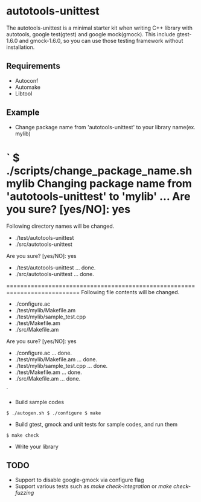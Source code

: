 autotools-unittest
==================

The autotools-unittest is a minimal starter kit when writing C++ library
with autotools, google test(gtest) and google mock(gmock).
This include gtest-1.6.0 and gmock-1.6.0,
so you can use those testing framework without installation.

Requirements
------------

* Autoconf
* Automake
* Libtool

Example
-------

* Change package name from 'autotools-unittest' to your library name(ex. mylib)

`
$ ./scripts/change_package_name.sh mylib
Changing package name from 'autotools-unittest' to 'mylib' ... Are you sure? [yes/NO]: yes
===========================================================================
Following directory names will be changed.

* ./test/autotools-unittest
* ./src/autotools-unittest

Are you sure? [yes/NO]: yes

* ./test/autotools-unittest ... done.
* ./src/autotools-unittest ... done.

===========================================================================
Following file contents will be changed.

* ./configure.ac
* ./test/mylib/Makefile.am
* ./test/mylib/sample_test.cpp
* ./test/Makefile.am
* ./src/Makefile.am

Are you sure? [yes/NO]: yes

* ./configure.ac ... done.
* ./test/mylib/Makefile.am ... done.
* ./test/mylib/sample_test.cpp ... done.
* ./test/Makefile.am ... done.
* ./src/Makefile.am ... done.

`

* Build sample codes

`
$ ./autogen.sh
$ ./configure
$ make
`

* Build gtest, gmock and unit tests for sample codes, and run them

`
$ make check
`

* Write your library

TODO
----

* Support to disable google-gmock via configure flag
* Support various tests such as *make check-integration* or *make check-fuzzing*

